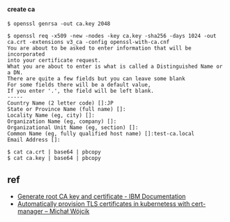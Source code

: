 #### create ca

```shell
$ openssl genrsa -out ca.key 2048

$ openssl req -x509 -new -nodes -key ca.key -sha256 -days 1024 -out ca.crt -extensions v3_ca -config openssl-with-ca.cnf
You are about to be asked to enter information that will be incorporated
into your certificate request.
What you are about to enter is what is called a Distinguished Name or a DN.
There are quite a few fields but you can leave some blank
For some fields there will be a default value,
If you enter '.', the field will be left blank.
-----
Country Name (2 letter code) []:JP
State or Province Name (full name) []:
Locality Name (eg, city) []:
Organization Name (eg, company) []:
Organizational Unit Name (eg, section) []:
Common Name (eg, fully qualified host name) []:test-ca.local
Email Address []:

$ cat ca.crt | base64 | pbcopy
$ cat ca.key | base64 | pbcopy
```

## ref
- [Generate root CA key and certificate - IBM Documentation](https://www.ibm.com/docs/en/runbook-automation?topic=certificate-generate-root-ca-key)
- [Automatically provision TLS certificates in kubernetess with cert-manager – Michał Wójcik](https://michalwojcik.com.pl/2021/08/29/automatically-provision-tls-certificates-in-kubernetess-with-cert-manager/)
